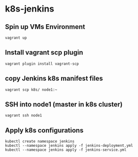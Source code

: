 # k8s-jenkins

## Spin up VMs Environment
`vagrant up`

## Install vagrant scp plugin
`vagrant plugin install vagrant-scp`

## copy Jenkins k8s manifest files
`vagrant scp k8s/ node1:~`

## SSH into node1 (master in k8s cluster)
`vagrant ssh node1`

## Apply k8s configurations
```
kubectl create namespace jenkins
kubectl --namespace jenkins apply -f jenkins-deployment.yml
kubectl --namespace jenkins apply -f jenkins-service.yml
```

[comment]: <> (## Ansible k8s setup)

[comment]: <> (ansible-galaxy install -r requirements.yml)

[comment]: <> (vagrant ssh-config >> ~/.ssh/config)

[comment]: <> (ansible-playbook -i kubernetes.inventory install.yml)
